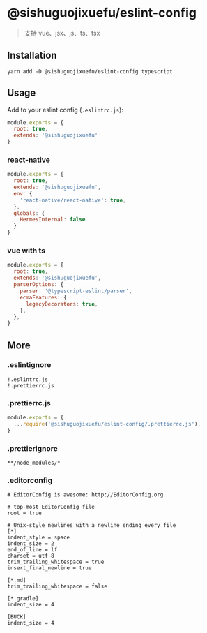 # @sishuguojixuefu/eslint-config

> 支持 vue、jsx、js、ts、tsx

## Installation

```
yarn add -D @sishuguojixuefu/eslint-config typescript
```

## Usage

Add to your eslint config (`.eslintrc.js`):

```js
module.exports = {
  root: true,
  extends: '@sishuguojixuefu'
}
```

### react-native

```js
module.exports = {
  root: true,
  extends: '@sishuguojixuefu',
  env: {
    'react-native/react-native': true,
  },
  globals: {
    HermesInternal: false
  }
}
```

### vue with ts

```js
module.exports = {
  root: true,
  extends: '@sishuguojixuefu',
  parserOptions: {
    parser: '@typescript-eslint/parser',
    ecmaFeatures: {
      legacyDecorators: true,
    },
  },
}

```

## More

### .eslintignore

```
!.eslintrc.js
!.prettierrc.js
```

### .prettierrc.js

```js
module.exports = {
  ...require('@sishuguojixuefu/eslint-config/.prettierrc.js'),
}
```

### .prettierignore

```
**/node_modules/*
```

### .editorconfig

```
# EditorConfig is awesome: http://EditorConfig.org

# top-most EditorConfig file
root = true

# Unix-style newlines with a newline ending every file
[*]
indent_style = space
indent_size = 2
end_of_line = lf
charset = utf-8
trim_trailing_whitespace = true
insert_final_newline = true

[*.md]
trim_trailing_whitespace = false

[*.gradle]
indent_size = 4

[BUCK]
indent_size = 4
```
